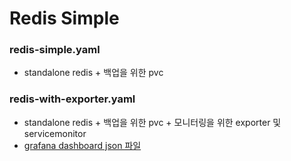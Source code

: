 # Redis Simple

### redis-simple.yaml
* standalone redis + 백업을 위한 pvc

### redis-with-exporter.yaml
* standalone redis + 백업을 위한 pvc + 모니터링을 위한 exporter 및 servicemonitor
* [grafana dashboard json 파일](https://github.com/tmax-cloud/catalog/blob/master/redis/redis-grafana-dashboard.json)